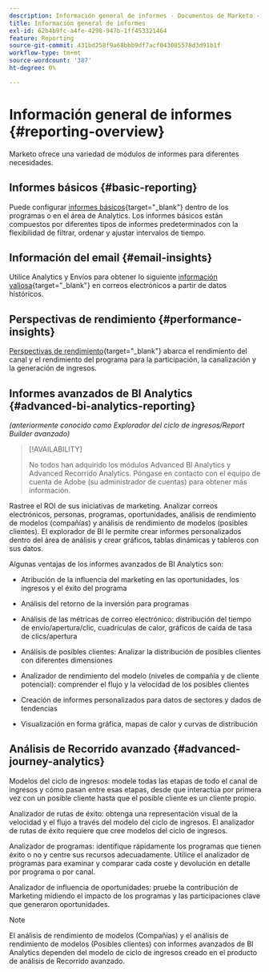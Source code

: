 ```yaml
---
description: Información general de informes - Documentos de Marketo - Documentación del producto
title: Información general de informes
exl-id: 62b4b9fc-a4fe-4298-947b-1ff453321464
feature: Reporting
source-git-commit: 431bd258f9a68bbb9df7acf043085578d3d91b1f
workflow-type: tm+mt
source-wordcount: '387'
ht-degree: 0%

---
```


# Información general de informes {#reporting-overview}

Marketo ofrece una variedad de módulos de informes para diferentes necesidades.

## Informes básicos {#basic-reporting}

Puede configurar [informes básicos](/help/marketo/product-docs/reporting/basic-reporting/report-types/report-type-overview.md){target="_blank"} dentro de los programas o en el área de Analytics. Los informes básicos están compuestos por diferentes tipos de informes predeterminados con la flexibilidad de filtrar, ordenar y ajustar intervalos de tiempo.

## Información del email {#email-insights}

Utilice Analytics y Envíos para obtener lo siguiente [información valiosa](/help/marketo/product-docs/reporting/email-insights/email-insights-overview.md){target="_blank"} en correos electrónicos a partir de datos históricos.

## Perspectivas de rendimiento {#performance-insights}

[Perspectivas de rendimiento](/help/marketo/product-docs/reporting/performance-insights/performance-insights-overview.md){target="_blank"} abarca el rendimiento del canal y el rendimiento del programa para la participación, la canalización y la generación de ingresos.

## Informes avanzados de BI Analytics {#advanced-bi-analytics-reporting}

_(anteriormente conocido como Explorador del ciclo de ingresos/Report Builder avanzado)_

>[!AVAILABILITY]
>
>No todos han adquirido los módulos Advanced BI Analytics y Advanced Recorrido Analytics. Póngase en contacto con el equipo de cuenta de Adobe (su administrador de cuentas) para obtener más información.

Rastree el ROI de sus iniciativas de marketing. Analizar correos electrónicos, personas, programas, oportunidades, análisis de rendimiento de modelos (compañías) y análisis de rendimiento de modelos (posibles clientes). El explorador de BI le permite crear informes personalizados dentro del área de análisis y crear gráficos, tablas dinámicas y tableros con sus datos.

Algunas ventajas de los informes avanzados de BI Analytics son:

* Atribución de la influencia del marketing en las oportunidades, los ingresos y el éxito del programa

* Análisis del retorno de la inversión para programas

* Análisis de las métricas de correo electrónico: distribución del tiempo de envío/apertura/clic, cuadrículas de calor, gráficos de caída de tasa de clics/apertura

* Análisis de posibles clientes: Analizar la distribución de posibles clientes con diferentes dimensiones

* Analizador de rendimiento del modelo (niveles de compañía y de cliente potencial): comprender el flujo y la velocidad de los posibles clientes

* Creación de informes personalizados para datos de sectores y dados de tendencias

* Visualización en forma gráfica, mapas de calor y curvas de distribución

## Análisis de Recorrido avanzado {#advanced-journey-analytics}

Modelos del ciclo de ingresos: modele todas las etapas de todo el canal de ingresos y cómo pasan entre esas etapas, desde que interactúa por primera vez con un posible cliente hasta que el posible cliente es un cliente propio.

Analizador de rutas de éxito: obtenga una representación visual de la velocidad y el flujo a través del modelo del ciclo de ingresos. El analizador de rutas de éxito requiere que cree modelos del ciclo de ingresos.

Analizador de programas: identifique rápidamente los programas que tienen éxito o no y centre sus recursos adecuadamente. Utilice el analizador de programas para examinar y comparar cada coste y devolución en detalle por programa o por canal.

Analizador de influencia de oportunidades: pruebe la contribución de Marketing midiendo el impacto de los programas y las participaciones clave que generaron oportunidades.

>[!NOTE]
>
>El análisis de rendimiento de modelos (Compañías) y el análisis de rendimiento de modelos (Posibles clientes) con informes avanzados de BI Analytics dependen del modelo de ciclo de ingresos creado en el producto de análisis de Recorrido avanzado.
